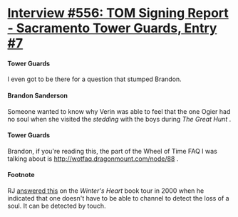 # [Interview #556: TOM Signing Report - Sacramento Tower Guards, Entry #7](https://www.theoryland.com/intvmain.php?i=556#7)

#### Tower Guards

I even got to be there for a question that stumped Brandon.

#### Brandon Sanderson

Someone wanted to know why Verin was able to feel that the one Ogier had no soul when she visited the
*stedding*
with the boys during
*The Great Hunt*
.

#### Tower Guards

Brandon, if you're reading this, the part of the Wheel of Time FAQ I was talking about is
<http://wotfaq.dragonmount.com/node/88>
.

#### Footnote

RJ
[answered this](http://www.theoryland.com/intvmain.php?i=557)
on the
*Winter's Heart*
book tour in 2000 when he indicated that one doesn't have to be able to channel to detect the loss of a soul. It can be detected by touch.

